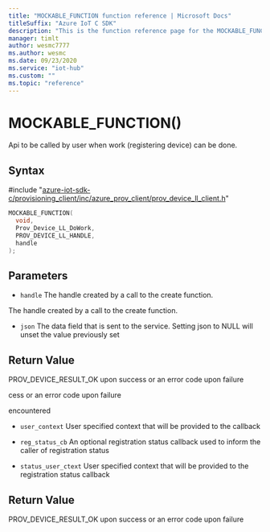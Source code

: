 ```yaml
---                             
title: "MOCKABLE_FUNCTION function reference | Microsoft Docs" 
titleSuffix: "Azure IoT C SDK"            
description: "This is the function reference page for the MOCKABLE_FUNCTION() function in the Azure IoT C SDK. This SDK is used with Azure IoT Hub and Azure IoT Hub Device Provisioning Service"            
manager: timlt                 
author: wesmc7777              
ms.author: wesmc               
ms.date: 09/23/2020                    
ms.service: "iot-hub"             
ms.custom: ""                
ms.topic: "reference"        
---                            
```


# MOCKABLE_FUNCTION()

Api to be called by user when work (registering device) can be done.

## Syntax

\#include "[azure-iot-sdk-c/provisioning_client/inc/azure_prov_client/prov_device_ll_client.h](../prov-device-ll-client-h.md)"  
```C
MOCKABLE_FUNCTION(
  void,
  Prov_Device_LL_DoWork,
  PROV_DEVICE_LL_HANDLE,
  handle
);
```

## Parameters
* `handle` The handle created by a call to the create function.

 The handle created by a call to the create function. 

* `json` The data field that is sent to the service. Setting json to NULL will unset the value previously set

## Return Value
PROV_DEVICE_RESULT_OK upon success or an error code upon failure

cess or an error code upon failure

encountered 

* `user_context` User specified context that will be provided to the callback 

* `reg_status_cb` An optional registration status callback used to inform the caller of registration status 

* `status_user_ctext` User specified context that will be provided to the registration status callback

## Return Value
PROV_DEVICE_RESULT_OK upon success or an error code upon failure

